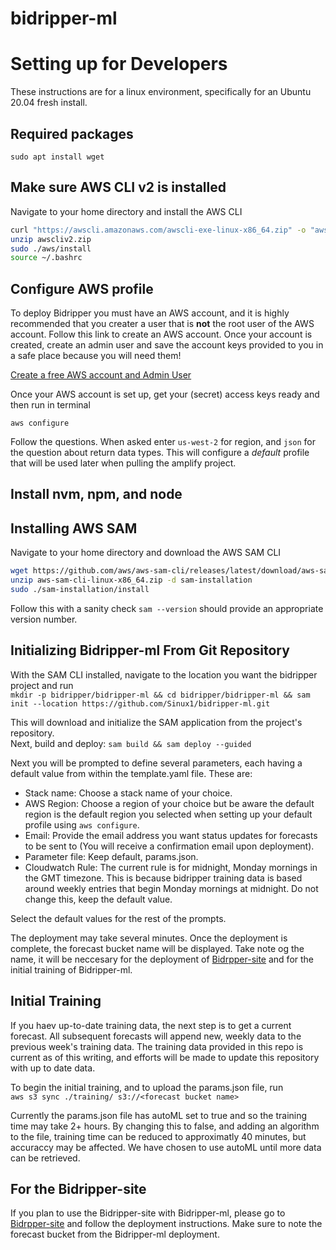 # bidripper-ml

# Setting up for Developers

These instructions are for a linux environment, specifically for an Ubuntu 20.04 fresh install.  

## Required packages

`sudo apt install wget`

## Make sure AWS CLI v2 is installed

Navigate to your home directory and install the AWS CLI
```bash
curl "https://awscli.amazonaws.com/awscli-exe-linux-x86_64.zip" -o "awscliv2.zip"
unzip awscliv2.zip
sudo ./aws/install
source ~/.bashrc
```

## Configure AWS profile

To deploy Bidripper you must have an AWS account, and it is highly recommended that you creater a user that is **not** the root user of the AWS account. Follow this link to create an AWS account. Once your account is created, create an admin user and save the account keys provided to you in a safe place because you will need them!

[Create a free AWS account and Admin User](https://docs.aws.amazon.com/translate/latest/dg/setting-up.html)


Once your AWS account is set up, get your (secret) access keys ready and then run in terminal

`aws configure`

Follow the questions. When asked enter `us-west-2` for region, and `json` for the question about return data types. This will configure a *_default_* profile that will be used later when pulling the amplify project.  

## Install nvm, npm, and node



## Installing AWS SAM

Navigate to your home directory and download the AWS SAM CLI  

```bash
wget https://github.com/aws/aws-sam-cli/releases/latest/download/aws-sam-cli-linux-x86_64.zip
unzip aws-sam-cli-linux-x86_64.zip -d sam-installation
sudo ./sam-installation/install
```

Follow this with a sanity check 
`sam --version` should provide an appropriate version number.



## Initializing Bidripper-ml From Git Repository

With the SAM CLI installed, navigate to the location you want the bidripper project and run  
`mkdir -p bidripper/bidripper-ml && cd bidripper/bidripper-ml && sam init --location https://github.com/Sinux1/bidripper-ml.git`

This will download and initialize the SAM application from the project's repository.  
Next, build and deploy:
`sam build && sam deploy --guided`  

Next you will be prompted to define several parameters, each having a default value from within the template.yaml file. These are:  
 - Stack name: Choose a stack name of your choice.
 - AWS Region: Choose a region of your choice but be aware the default region is the default region you selected when setting up your default profile using `aws configure`.
 - Email: Provide the email address you want status updates for forecasts to be sent to (You will receive a confirmation email upon deployment).
 - Parameter file: Keep default, params.json.
 - Cloudwatch Rule: The current rule is for midnight, Monday mornings in the GMT timezone. This is because bidripper training data is based around weekly entries that begin Monday mornings at midnight. Do not change this, keep the default value.

Select the default values for the rest of the prompts.

The deployment may take several minutes. Once the deployment is complete, the forecast bucket name will be displayed. Take note og the name, it will be neccesary for the deployment of [Bidrpper-site](https://github.com/Sinux1/bidripper-site) and for the initial training of Bidripper-ml.

## Initial Training

If you haev up-to-date training data, the next step is to get a current forecast. All subsequent forecasts will append new, weekly data to the previous week's training data. The training data provided in this repo is current as of this writing, and efforts will be made to update this repository with up to date data. 

To begin the initial training, and to upload the params.json file, run  
`aws s3 sync ./training/ s3://<forecast bucket name>`

Currently the params.json file has autoML set to true and so the training time may take 2+ hours. By changing this to false, and adding an algorithm to the file, training time can be reduced to approximatly 40 minutes, but accuraccy may be affected. We have chosen to use autoML until more data can be retrieved. 

## For the Bidripper-site

If you plan to use the Bidripper-site with Bidripper-ml, please go to [Bidrpper-site](https://github.com/Sinux1/bidripper-site) and follow the deployment instructions. Make sure to note the forecast bucket from the Bidripper-ml deployment. 

